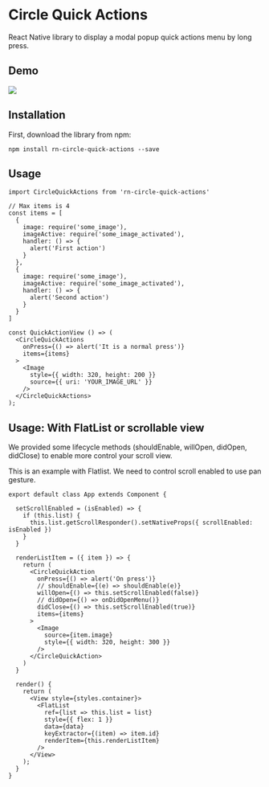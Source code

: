# Circle Quick Actions
React Native library to display a modal popup quick actions menu by long press.

## Demo

[<img src="https://raw.githubusercontent.com/viettranx/rn-circle-quick-actions/master/screenshots/demo.gif">]()

## Installation

First, download the library from npm:

```
npm install rn-circle-quick-actions --save
```

## Usage

```
import CircleQuickActions from 'rn-circle-quick-actions'

// Max items is 4
const items = [
  {
    image: require('some_image'),
    imageActive: require('some_image_activated'),
    handler: () => {
      alert('First action')
    }
  },
  {
    image: require('some_image'),
    imageActive: require('some_image_activated'),
    handler: () => {
      alert('Second action')
    }
  }
]

const QuickActionView () => (
  <CircleQuickActions
    onPress={() => alert('It is a normal press')}
    items={items}
  >
    <Image
      style={{ width: 320, height: 200 }}
      source={{ uri: 'YOUR_IMAGE_URL' }}
    />
  </CircleQuickActions>
);
```

## Usage: With FlatList or scrollable view

We provided some lifecycle methods (shouldEnable, willOpen, didOpen, didClose) to enable more control your scroll view.

This is an example with Flatlist. We need to control scroll enabled to use pan gesture.

```
export default class App extends Component {

  setScrollEnabled = (isEnabled) => {
    if (this.list) {
      this.list.getScrollResponder().setNativeProps({ scrollEnabled: isEnabled })
    }
  }

  renderListItem = ({ item }) => {
    return (
      <CircleQuickAction
        onPress={() => alert('On press')}
        // shouldEnable={(e) => shouldEnable(e)}
        willOpen={() => this.setScrollEnabled(false)}
        // didOpen={() => onDidOpenMenu()}
        didClose={() => this.setScrollEnabled(true)}
        items={items}
      >
        <Image
          source={item.image}
          style={{ width: 320, height: 300 }}
        />
      </CircleQuickAction>
    )
  }

  render() {
    return (
      <View style={styles.container}>
        <FlatList
          ref={list => this.list = list}
          style={{ flex: 1 }}
          data={data}
          keyExtractor={(item) => item.id}
          renderItem={this.renderListItem}
        />
      </View>
    );
  }
}
```